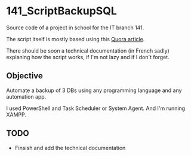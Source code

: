 # 141_ScriptBackupSQL
Source code of a project in school for the IT branch 141.

The script itself is mostly based using this [Quora article](https://www.quora.com/How-can-you-backup-MySQL-and-PostgreSQL-databases-from-Windows-Server-2012R2-using-PowerShell-scripts).

There should be soon a technical documentation (in French sadly) explaning how the script works, if I'm not lazy and if I don't forget. 

## Objective
Automate a backup of 3 DBs using any programming language and any automation app.

I used PowerShell and Task Scheduler or System Agent. And I'm running XAMPP.

## TODO 
- Finsish and add the technical documentation
